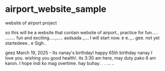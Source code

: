 # airport_website_sample
website of airport project

so this will be a website that contain website of airport., practice for fun.....
........
fun and exciting.....,.....
asdsada..,...
I will start now. e e..,..
gee.
not yet startedeee..
e
Sigh..

geez
March 19, 2025 - Its nanay's birthday! happy 65th birthday nanay I love you. wishing you good health!. its 3:30 am here, may duty pako 6 am karon. I hope indi ko mag overtime. hay buhay. . .
...
..

